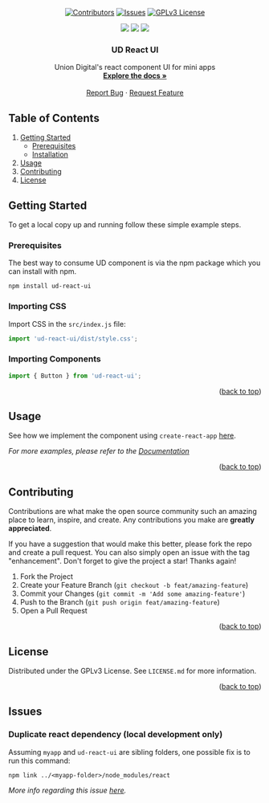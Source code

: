 <div id="top"></div>

<!-- PROJECT LOGO -->
<div align="center">
  <!-- <a href="https://uniondigital.io">
    <img src="https://upload.wikimedia.org/wikipedia/commons/thumb/6/61/Unionbank_2018_logo.svg/640px-Unionbank_2018_logo.svg.png" alt="Logo" width="500" height="150">
  </a> -->

  <div align="center">

  [![Contributors][contributors-shield]][contributors-url]
  [![Issues][issues-shield]][issues-url]
  [![GPLv3 License][license-shield]][license-url]

  </div>

  <div align="center">
    <img src="https://forthebadge.com/images/badges/built-with-love.svg">
    <img src="https://forthebadge.com/images/badges/built-with-swag.svg">
    <img src="https://forthebadge.com/images/badges/made-with-javascript.svg">
  </div>

  <h3 align="center">UD React UI</h3>

  <p align="center">
    Union Digital's react component UI for mini apps
    <br />
    <a href="https://uddocs.vercel.app"><strong>Explore the docs »</strong></a>
    <br />
    <br />
    <!-- <a href="https://google.com">View Demo</a>
    · -->
    <a href="https://github.com/uniondigital-dev/ud-react-ui/issues">Report Bug</a>
    ·
    <a href="https://github.com/uniondigital-dev/ud-react-ui/issues">Request Feature</a>
  </p>
</div>



<!-- TABLE OF CONTENTS -->
## Table of Contents

<ol>
  <li>
    <a href="#getting-started">Getting Started</a>
    <ul>
      <li><a href="#prerequisites">Prerequisites</a></li>
      <li><a href="#installation">Installation</a></li>
    </ul>
  </li>
  <li><a href="#usage">Usage</a></li>
  <li><a href="#contributing">Contributing</a></li>
  <li><a href="#license">License</a></li>
</ol>


<!-- GETTING STARTED -->
## Getting Started

To get a local copy up and running follow these simple example steps.

### Prerequisites

The best way to consume UD component is via the npm package which you can install with npm.

```shell
npm install ud-react-ui
```

### Importing CSS

Import CSS in the `src/index.js` file:

```jsx title="src/index.js"
import 'ud-react-ui/dist/style.css';
```

### Importing Components

```jsx title="src/App.js"
import { Button } from 'ud-react-ui';
```

<p align="right">(<a href="#top">back to top</a>)</p>



<!-- USAGE EXAMPLES -->
## Usage

See how we implement the component using `create-react-app` [here](https://github.com/uniondigital-dev/ud-miniapp-showcase).

_For more examples, please refer to the [Documentation](https://uddocs.uniondigital.com)_

<p align="right">(<a href="#top">back to top</a>)</p>


<!-- CONTRIBUTING -->
## Contributing

Contributions are what make the open source community such an amazing place to learn, inspire, and create. Any contributions you make are **greatly appreciated**.

If you have a suggestion that would make this better, please fork the repo and create a pull request. You can also simply open an issue with the tag "enhancement".
Don't forget to give the project a star! Thanks again!

1. Fork the Project
2. Create your Feature Branch (`git checkout -b feat/amazing-feature`)
3. Commit your Changes (`git commit -m 'Add some amazing-feature'`)
4. Push to the Branch (`git push origin feat/amazing-feature`)
5. Open a Pull Request

<p align="right">(<a href="#top">back to top</a>)</p>



<!-- LICENSE -->
## License

Distributed under the GPLv3 License. See `LICENSE.md` for more information.

<p align="right">(<a href="#top">back to top</a>)</p>


<!-- MARKDOWN LINKS & IMAGES -->
<!-- https://www.markdownguide.org/basic-syntax/#reference-style-links -->
[contributors-shield]: https://img.shields.io/github/contributors/uniondigital-dev/ud-react-ui.svg?style=for-the-badge
[contributors-url]: https://github.com/uniondigital-dev/ud-react-ui/graphs/contributors
[issues-shield]: https://img.shields.io/github/issues/uniondigital-dev/ud-react-ui.svg?style=for-the-badge
[issues-url]: https://github.com/uniondigital-dev/ud-react-ui/issues
[license-shield]: https://img.shields.io/github/license/uniondigital-dev/ud-react-ui.svg?style=for-the-badge
[license-url]: https://github.com/uniondigital-dev/ud-react-ui/blob/master/LICENSE.md

## Issues

### Duplicate react dependency (local development only)

Assuming `myapp` and `ud-react-ui` are sibling folders, one possible fix is to run this command:

```shell
npm link ../<myapp-folder>/node_modules/react
```

_More info regarding this issue [here](https://reactjs.org/warnings/invalid-hook-call-warning.html)._
